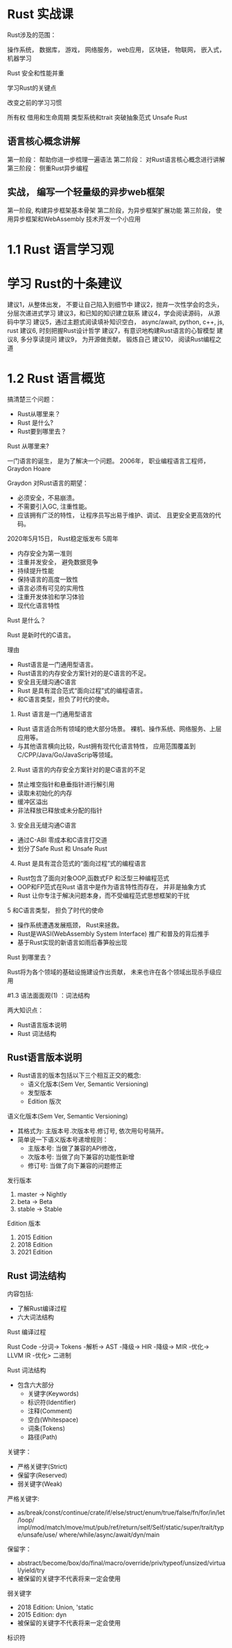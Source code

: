 # Rust 实战课 

Rust涉及的范围：

操作系统， 数据库， 游戏， 网络服务， web应用， 区块链， 物联网， 
嵌入式， 机器学习

Rust 安全和性能并重 

学习Rust的关键点

改变之前的学习习惯

所有权
借用和生命周期
类型系统和trait
突破抽象范式
Unsafe Rust 

## 语言核心概念讲解 
第一阶段： 帮助你进一步梳理一遍语法
第二阶段： 对Rust语言核心概念进行讲解
第三阶段： 侧重Rust异步编程

## 实战， 编写一个轻量级的异步web框架 
第一阶段, 构建异步框架基本骨架
第二阶段，为异步框架扩展功能
第三阶段， 使用异步框架和WebAssembly 技术开发一个小应用


# 1.1 Rust 语言学习观 

# 学习 Rust的十条建议

建议1，从整体出发， 不要让自己陷入到细节中
建议2，抛弃一次性学会的念头， 分层次递进式学习
建议3，和已知的知识建立联系
建议4，学会阅读源码， 从源码中学习
建议5，通过主题式阅读填补知识空白， async/await, python, c++, js, rust
建议6, 时刻把握Rust设计哲学
建议7，有意识地构建Rust语言的心智模型
建议8, 多分享读提问
建议9， 为开源做贡献， 锻炼自己
建议10， 阅读Rust编程之道 

# 1.2 Rust 语言概览

搞清楚三个问题： 

- Rust从哪里来？
- Rust 是什么?
- Rust要到哪里去？

Rust 从哪里来?

一门语言的诞生， 是为了解决一个问题。
2006年， 职业编程语言工程师， Graydon Hoare 

Graydon 对Rust语言的期望：
- 必须安全，不易崩溃。
- 不需要引入GC, 注重性能。
- 应该拥有广泛的特性， 让程序员写出易于维护、调试、
且更安全更高效的代码。

2020年5月15日， Rust稳定版发布 5周年

- 内存安全为第一准则
- 注重并发安全， 避免数据竞争 
- 持续提升性能
- 保持语言的高度一致性
- 语言必须有可见的实用性
- 注重开发体验和学习体验
- 现代化语言特性


Rust 是什么？

Rust 是新时代的C语言。

理由

- Rust语言是一门通用型语言。 
- Rust语言的内存安全方案针对的是C语言的不足。
- 安全且无缝沟通C语言
- Rust 是具有混合范式“面向过程”式的编程语言。
- 和C语言类型，担负了时代的使命。

1. Rust 语言是一门通用型语言 
- Rust 语言适合所有领域的绝大部分场景。 裸机、操作系统、网络服务、上层应用等。 
- 与其他语言横向比较，Rust拥有现代化语言特性， 应用范围覆盖到C/CPP/Java/Go/JavaScrip等领域。 

2. Rust 语言的内存安全方案针对的是C语言的不足
- 禁止堆空指针和悬垂指针进行解引用
- 读取未初始化的内存
- 缓冲区溢出
- 非法释放已释放或未分配的指针

3. 安全且无缝沟通C语言
- 通过C-ABI 零成本和C语言打交道
- 划分了Safe Rust 和 Unsafe Rust 


4. Rust 是具有混合范式的“面向过程”式的编程语言
- Rust包含了面向对象OOP,函数式FP 和泛型三种编程范式
- OOP和FP范式在Rust 语言中是作为语言特性而存在， 并非是抽象方式 
- Rust 让你专注于解决问题本身，而不受编程范式思想框架的干扰 

5 和C语言类型， 担负了时代的使命
- 操作系统遭遇发展瓶颈， Rust来拯救。 
- Rust是WASI(WebAssembly System Interface) 推广和普及的背后推手 
- 基于Rust实现的新语言如雨后春笋般出现 

Rust 到哪里去？
 
Rust将为各个领域的基础设施建设作出贡献， 未来也许在各个领域出现杀手级应用 

#1.3 语法面面观(1) ：词法结构

两大知识点：
- Rust语言版本说明
- Rust 词法结构

## Rust语言版本说明

- Rust语言的版本包括以下三个相互正交的概念: 
  - 语义化版本(Sem Ver, Semantic Versioning) 
  - 发型版本
  - Edition 版次 

语义化版本(Sem Ver, Semantic Versioning) 
  - 其格式为: 主版本号.次版本号.修订号, 依次用句号隔开。
  - 简单说一下语义版本号递增规则： 
    - 主版本号: 当做了兼容的API修改，
    - 次版本号: 当做了向下兼容的功能性新增
    - 修订号: 当做了向下兼容的问题修正 

发行版本

1. master -> Nightly 
2. beta -> Beta 
3. stable -> Stable 

Edition 版本
1. 2015 Edition 
2. 2018 Edition 
3. 2021 Edition 

## Rust 词法结构

内容包括: 
- 了解Rust编译过程 
- 六大词法结构


Rust 编译过程

Rust Code -分词-> Tokens -解析-> AST -降级-> HIR -降级-> MIR -优化-> LLVM IR -优化>  二进制 

Rust 词法结构
- 包含六大部分
  - 关键字(Keywords) 
  - 标识符(Identifier)
  - 注释(Comment)
  - 空白(Whitespace) 
  - 词条(Tokens) 
  - 路径(Path) 

关键字： 
  - 严格关键字(Strict)
  - 保留字(Reserved)
  - 弱关键字(Weak)

严格关键字: 

- as/break/const/continue/crate/if/else/struct/enum/true/false/fn/for/in/let/loop/
impl/mod/match/move/mut/pub/ref/return/self/Self/static/super/trait/type/unsafe/use/
where/while/async/await/dyn/main 

保留字：  
- abstract/become/box/do/final/macro/override/priv/typeof/unsized/virtual/yield/try 
- 被保留的关键字不代表将来一定会使用


弱关键字
- 2018 Edition: Union, 'static 
- 2015 Edition: dyn 
- 被保留的关键字不代表将来一定会使用

标识符 


